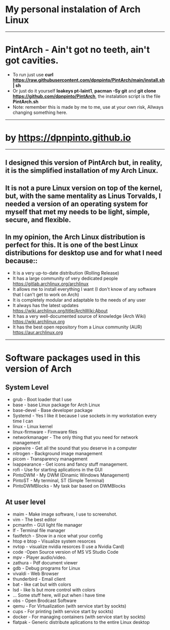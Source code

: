 # My personal instalation of Arch Linux
-------------------------------------------------------------------------
#                               **PintArch - Ain't got no teeth, ain't got cavities.**
- To run just use **curl https://raw.githubusercontent.com/dpnpinto/PintArch/main/install.sh | sh**
- Or just do it yourself **loakeys pt-laint1**, **pacman -Sy git** and **git clone https://github.com/dpnpinto/PintArch**, the instalation script is the file **PintArch.sh** 
- Note: remember this is made by me to me, use at your own risk, Allways changing something here.
-------------------------------------------------------------------------
#                      **by https://dpnpinto.github.io**
-------------------------------------------------------------------------
## I designed this version of PintArch but, in reality, it is the simplified installation of my Arch Linux.
## It is not a pure Linux version on top of the kernel, but, with the same mentality as Linus Torvalds, I needed a version of an operating system for myself that met my needs to be light, simple, secure, and flexible.
## In my opinion, the Arch Linux distribution is perfect for this. It is one of the best Linux distributions for desktop use and for what I need because::

* It is a very up-to-date distribution (Rolling Release)
* It has a large community of very dedicated people https://gitlab.archlinux.org/archlinux
* It allows me to install everything I want (I don't know of any software that I can't get to work on Arch)
* It is completely modular and adaptable to the needs of any user
* It always has the latest updates https://wiki.archlinux.org/title/ArchWiki:About
* It has a very well-documented source of knowledge (Arch Wiki) https://wiki.archlinux.org
* It has the best open repository from a Linux community (AUR) https://aur.archlinux.org
--------------------------------------------------------------------------
#         Software packages used in this version of Arch

## System Level
* grub - Boot  loader that I use
* base - base Linux package for Arch Linux
* base-devel - Base developer package
* Systemd - Yes I like it because I use sockets in my workstation every time I can
* linux - Linux kernel
* linux-firmware - Firmware files
* networkmanager - The only thing that you need for network management
* pipewire - Get all the sound that you deserve in a computer
* nitrogen - Background image management
* picom - Transparency management
* lxappearance - Get icons and fancy stuff management.
* rofi - Use for starting aplications in the GUI
* PintoDWM - My DWM (Dinamic Windows Management)
* PintoST - My terminal, ST (Simple Terminal)
* PintoDWMBlocks - My task bar based on DWMBlocks
## At user level
* maim - Make image software, I use to screenshot. 
* vim - The best editor
* pcmanfm - GUI light file manager
* lf - Terminal file manager
* fastfetch - Show in a nice what your config
* htop e btop - Visualize system resorces
* nvtop - visualize nvidia resorces (I use a Nvidia Card) 
* code -Open Source version of  MS VS Studio Code
* mpv - Player audio/video.
* zathura - Pdf document viewer
* gdb - Debug programs for Linux
* vivaldi - Web Browser
* thunderbird - Email client
* bat - like cat but with colors
* lsd - like ls but more control with colors
* ... Some stuff here, will put when i have time
* obs - Open Brodcast Software
* qemu - For Virtualization (with service start by sockts)
* cups - For printing (with service start by sockts)
* docker - For managing containers (with service start by sockts)
* flatpak - Generic distribute aplications to the entire Linux desktop
